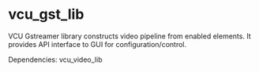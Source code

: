 # vcu_gst_lib
VCU Gstreamer library constructs video pipeline from enabled elements. It provides API interface to GUI for configuration/control.

Dependencies:
vcu_video_lib
